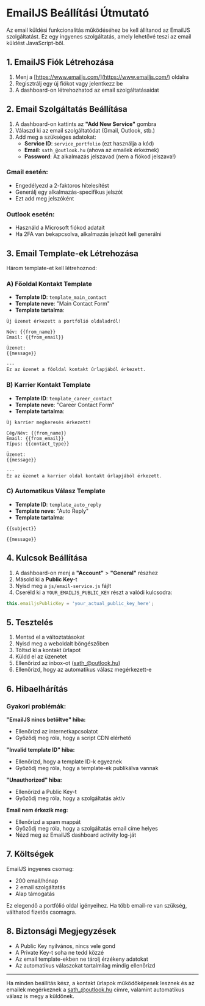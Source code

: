 # EmailJS Beállítási Útmutató

Az email küldési funkcionalitás működéséhez be kell állítanod az EmailJS szolgáltatást. Ez egy ingyenes szolgáltatás, amely lehetővé teszi az email küldést JavaScript-ből.

## 1. EmailJS Fiók Létrehozása

1. Menj a [https://www.emailjs.com/](https://www.emailjs.com/) oldalra
2. Regisztrálj egy új fiókot vagy jelentkezz be
3. A dashboard-on létrehozhatod az email szolgáltatásaidat

## 2. Email Szolgáltatás Beállítása

1. A dashboard-on kattints az **"Add New Service"** gombra
2. Válaszd ki az email szolgáltatódat (Gmail, Outlook, stb.)
3. Add meg a szükséges adatokat:
   - **Service ID**: `service_portfolio` (ezt használja a kód)
   - **Email**: `sath_@outlook.hu` (ahova az emailek érkeznek)
   - **Password**: Az alkalmazás jelszavad (nem a fiókod jelszava!)

### Gmail esetén:
- Engedélyezd a 2-faktoros hitelesítést
- Generálj egy alkalmazás-specifikus jelszót
- Ezt add meg jelszóként

### Outlook esetén:
- Használd a Microsoft fiókod adatait
- Ha 2FA van bekapcsolva, alkalmazás jelszót kell generálni

## 3. Email Template-ek Létrehozása

Három template-et kell létrehoznod:

### A) Főoldal Kontakt Template
- **Template ID**: `template_main_contact`
- **Template neve**: "Main Contact Form"
- **Template tartalma**:
```
Új üzenet érkezett a portfólió oldaladról!

Név: {{from_name}}
Email: {{from_email}}

Üzenet:
{{message}}

---
Ez az üzenet a főoldal kontakt űrlapjából érkezett.
```

### B) Karrier Kontakt Template  
- **Template ID**: `template_career_contact`
- **Template neve**: "Career Contact Form"
- **Template tartalma**:
```
Új karrier megkeresés érkezett!

Cég/Név: {{from_name}}
Email: {{from_email}}
Típus: {{contact_type}}

Üzenet:
{{message}}

---
Ez az üzenet a karrier oldal kontakt űrlapjából érkezett.
```

### C) Automatikus Válasz Template
- **Template ID**: `template_auto_reply`
- **Template neve**: "Auto Reply"
- **Template tartalma**:
```
{{subject}}

{{message}}
```

## 4. Kulcsok Beállítása

1. A dashboard-on menj a **"Account"** > **"General"** részhez
2. Másold ki a **Public Key**-t
3. Nyisd meg a `js/email-service.js` fájlt
4. Cseréld ki a `YOUR_EMAILJS_PUBLIC_KEY` részt a valódi kulcsodra:

```javascript
this.emailjsPublicKey = 'your_actual_public_key_here';
```

## 5. Tesztelés

1. Mentsd el a változtatásokat
2. Nyisd meg a weboldalt böngészőben
3. Töltsd ki a kontakt űrlapot
4. Küldd el az üzenetet
5. Ellenőrizd az inbox-ot (sath_@outlook.hu)
6. Ellenőrizd, hogy az automatikus válasz megérkezett-e

## 6. Hibaelhárítás

### Gyakori problémák:

**"EmailJS nincs betöltve" hiba:**
- Ellenőrizd az internetkapcsolatot
- Győződj meg róla, hogy a script CDN elérhető

**"Invalid template ID" hiba:**
- Ellenőrizd, hogy a template ID-k egyeznek
- Győződj meg róla, hogy a template-ek publikálva vannak

**"Unauthorized" hiba:**
- Ellenőrizd a Public Key-t
- Győződj meg róla, hogy a szolgáltatás aktív

**Email nem érkezik meg:**
- Ellenőrizd a spam mappát
- Győződj meg róla, hogy a szolgáltatás email címe helyes
- Nézd meg az EmailJS dashboard activity log-ját

## 7. Költségek

EmailJS ingyenes csomag:
- 200 email/hónap
- 2 email szolgáltatás
- Alap támogatás

Ez elegendő a portfólió oldal igényeihez. Ha több email-re van szükség, válthatod fizetős csomagra.

## 8. Biztonsági Megjegyzések

- A Public Key nyilvános, nincs vele gond
- A Private Key-t soha ne tedd közzé
- Az email template-ekben ne tárolj érzékeny adatokat
- Az automatikus válaszokat tartalmilag mindig ellenőrizd

---

Ha minden beállítás kész, a kontakt űrlapok működőképesek lesznek és az emailek megérkeznek a sath_@outlook.hu címre, valamint automatikus válasz is megy a küldőnek. 